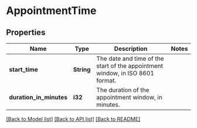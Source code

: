 # AppointmentTime

## Properties

Name | Type | Description | Notes
------------ | ------------- | ------------- | -------------
**start_time** | **String** | The date and time of the start of the appointment window, in ISO 8601 format. | 
**duration_in_minutes** | **i32** | The duration of the appointment window, in minutes. | 

[[Back to Model list]](../README.md#documentation-for-models) [[Back to API list]](../README.md#documentation-for-api-endpoints) [[Back to README]](../README.md)


